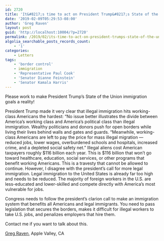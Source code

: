 ```yaml
---
id: 2720
title: 'It&#8217;s time to act on President Trump&#8217;s State of the Union message'
date: '2019-02-09T05:29:53-08:00'
author: 'Greg Raven'
layout: post
guid: 'http://localhost:10004/?p=2720'
permalink: /2019/02/its-time-to-act-on-president-trumps-state-of-the-union-message/
algolia_searchable_posts_records_count:
    - '1'
categories:
    - Letters
tags:
    - 'border control'
    - immigration
    - 'Representative Paul Cook'
    - 'Senator Dianne Feinstein'
    - 'Senator Kamala Harris'
---
```


Please work to make President Trump’s State of the Union immigration goals a reality!

President Trump made it very clear that illegal immigration hits working-class Americans the hardest: “No issue better illustrates the divide between America’s working class and America’s political class than illegal immigration. Wealthy politicians and donors push for open borders while living their lives behind walls and gates and guards. “Meanwhile, working-class Americans are left to pay the price for mass illegal migration — reduced jobs, lower wages, overburdened schools and hospitals, increased crime, and a depleted social safety net.” Illegal aliens cost American taxpayers roughly $116 billion each year. This is $116 billion that won’t go toward healthcare, education, social services, or other programs that benefit working Americans. This is a travesty that cannot be allowed to continue. However, I disagree with the president’s call for more legal immigration. Legal immigration to the United States is already far too high and needs to be reduced. The majority of foreign workers in the U.S. are less-educated and lower-skilled and compete directly with America’s most vulnerable for jobs.

Congress needs to follow the president’s clarion call to make an immigration system that benefits all Americans and legal immigrants. You need to pass legislation that secures the borders, makes it difficult for illegal workers to take U.S. jobs, and penalizes employers that hire them.

Contact me if you want to talk about this.

[Greg Raven](https://www.gregraven.org/), Apple Valley, CA